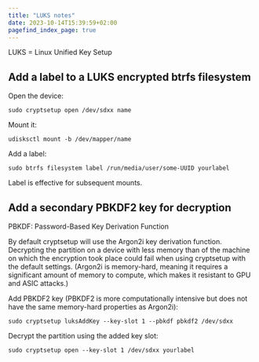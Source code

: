 ```yaml
---
title: "LUKS notes"
date: 2023-10-14T15:39:59+02:00
pagefind_index_page: true
---
```


LUKS = Linux Unified Key Setup

## Add a label to a LUKS encrypted btrfs filesystem

Open the device:

```terminal
sudo cryptsetup open /dev/sdxx name
```

Mount it:

```terminal
udisksctl mount -b /dev/mapper/name
```

Add a label:

```terminal
sudo btrfs filesystem label /run/media/user/some-UUID yourlabel
```

Label is effective for subsequent mounts.

## Add a secondary PBKDF2 key for decryption

PBKDF: Password-Based Key Derivation Function

By default cryptsetup will use the Argon2i key derivation function.
Decrypting the partition on a device with less memory than of the machine on which the encryption took place could fail when using cryptsetup with the default settings.
(Argon2i is memory-hard, meaning it requires a significant amount of memory to compute, which makes it resistant to GPU and ASIC attacks.)

Add PBKDF2 key (PBKDF2 is more computationally intensive but does not have the same memory-hard properties as Argon2i):

```terminal
sudo cryptsetup luksAddKey --key-slot 1 --pbkdf pbkdf2 /dev/sdxx
```

Decrypt the partition using the added key slot:

```terminal
sudo cryptsetup open --key-slot 1 /dev/sdxx yourlabel
```
